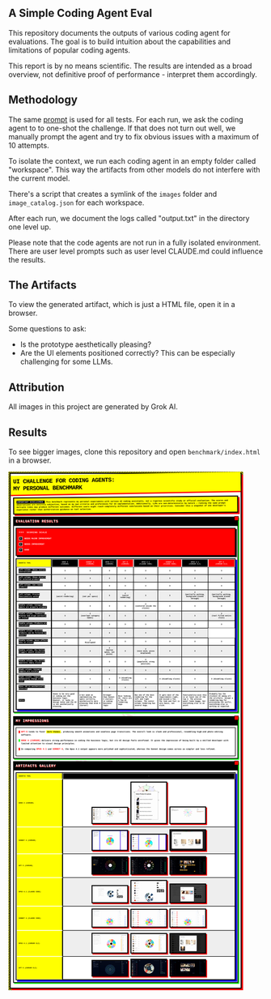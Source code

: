 ## A Simple Coding Agent Eval

This repository documents the outputs of various coding agent for evaluations. The goal is to build intuition about the capabilities and limitations of popular coding agents.

This report is by no means scientific. The results are intended as a broad overview, not definitive proof of performance - interpret them accordingly.


## Methodology

The same [prompt](prompt.md) is used for all tests. For each run, we ask the coding agent to to one-shot the challenge. If that does not turn out well, we manually prompt the agent and try to fix obvious issues with a maximum of 10 attempts.

To isolate the context, we run each coding agent in an empty folder called "workspace". This way the artifacts from other models do not interfere with the current model.

There's a script that creates a symlink of the `images` folder and `image_catalog.json` for each workspace.

After each run, we document the logs called "output.txt" in the directory one level up.

Please note that the code agents are not run in a fully isolated environment. There are user level prompts such as user level CLAUDE.md could influence the results.

## The Artifacts

To view the generated artifact, which is just a HTML file, open it in a browser.

Some questions to ask:

- Is the prototype aesthetically pleasing?
- Are the UI elements positioned correctly? This can be especially challenging for some LLMs.

## Attribution

All images in this project are generated by Grok AI.

## Results

To see bigger images, clone this repository and open `benchmark/index.html` in a browser.

![one pager](benchmark/benchmark-one-pager.png)